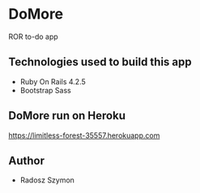 # DoMore
ROR to-do app

## Technologies used to build this app
* Ruby On Rails 4.2.5
* Bootstrap Sass

## DoMore run on Heroku
https://limitless-forest-35557.herokuapp.com

## Author
* Radosz Szymon
